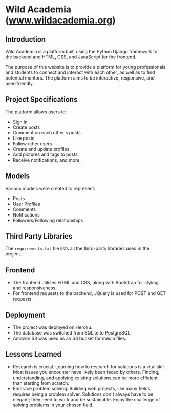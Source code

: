 # Wild Academia (www.wildacademia.org)

## Introduction
Wild Academia is a platform built using the Python Django framework for the backend and HTML, CSS, and JavaScript for the frontend.

The purpose of this website is to provide a platform for young professionals and students to connect and interact with each other, as well as to find potential mentors. The platform aims to be interactive, responsive, and user-friendly.

## Project Specifications
The platform allows users to:
- Sign in
- Create posts
- Comment on each other's posts
- Like posts
- Follow other users
- Create and update profiles
- Add pictures and tags to posts
- Receive notifications, and more.

## Models
Various models were created to represent:
- Posts
- User Profiles
- Comments
- Notifications
- Followers/Following relationships

## Third Party Libraries
The `requirements.txt` file lists all the third-party libraries used in the project.

## Frontend
- The frontend utilizes HTML and CSS, along with Bootstrap for styling and responsiveness.
- For frontend requests to the backend, JQuery is used for POST and GET requests.

## Deployment
- The project was deployed on Heroku.
- The database was switched from SQLite to PostgreSQL.
- Amazon S3 was used as an S3 bucket for media files.

## Lessons Learned
- Research is crucial. Learning how to research for solutions is a vital skill. Most issues you encounter have likely been faced by others. Finding, understanding, and applying existing solutions can be more efficient than starting from scratch.
- Embrace problem solving. Building web projects, like many fields, requires being a problem solver. Solutions don't always have to be elegant; they need to work and be sustainable. Enjoy the challenge of solving problems in your chosen field.

